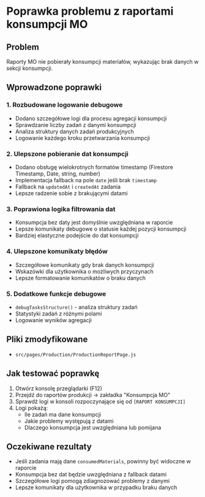 # Poprawka problemu z raportami konsumpcji MO

## Problem
Raporty MO nie pobierały konsumpcji materiałów, wykazując brak danych w sekcji konsumpcji.

## Wprowadzone poprawki

### 1. Rozbudowane logowanie debugowe
- Dodano szczegółowe logi dla procesu agregacji konsumpcji
- Sprawdzanie liczby zadań z danymi konsumpcji
- Analiza struktury danych zadań produkcyjnych
- Logowanie każdego kroku przetwarzania konsumpcji

### 2. Ulepszone pobieranie dat konsumpcji
- Dodano obsługę wielokrotnych formatów timestamp (Firestore Timestamp, Date, string, number)
- Implementacja fallback na pole `date` jeśli brak `timestamp`
- Fallback na `updatedAt` i `createdAt` zadania
- Lepsze radzenie sobie z brakującymi datami

### 3. Poprawiona logika filtrowania dat
- Konsumpcja bez daty jest domyślnie uwzględniana w raporcie
- Lepsze komunikaty debugowe o statusie każdej pozycji konsumpcji
- Bardziej elastyczne podejście do dat konsumpcji

### 4. Ulepszone komunikaty błędów
- Szczegółowe komunikaty gdy brak danych konsumpcji
- Wskazówki dla użytkownika o możliwych przyczynach
- Lepsze formatowanie komunikatów o braku danych

### 5. Dodatkowe funkcje debugowe
- `debugTasksStructure()` - analiza struktury zadań
- Statystyki zadań z różnymi polami
- Logowanie wyników agregacji

## Pliki zmodyfikowane
- `src/pages/Production/ProductionReportPage.js`

## Jak testować poprawkę
1. Otwórz konsolę przeglądarki (F12)
2. Przejdź do raportów produkcji → zakładka "Konsumpcja MO"
3. Sprawdź logi w konsoli rozpoczynające się od `[RAPORT KONSUMPCJI]`
4. Logi pokażą:
   - Ile zadań ma dane konsumpcji
   - Jakie problemy występują z datami
   - Dlaczego konsumpcja jest uwzględniana lub pomijana

## Oczekiwane rezultaty
- Jeśli zadania mają dane `consumedMaterials`, powinny być widoczne w raporcie
- Konsumpcja bez dat będzie uwzględniana z fallback datami
- Szczegółowe logi pomogą zdiagnozować problemy z danymi
- Lepsze komunikaty dla użytkownika w przypadku braku danych